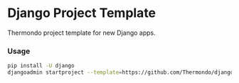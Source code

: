 # Django Project Template

Thermondo project template for new Django apps.

### Usage

```bash
pip install -U django
djangoadmin startproject --template=https://github.com/Thermondo/django-project-template/archive/master.zip --name=YOUR_PROJECT
```
